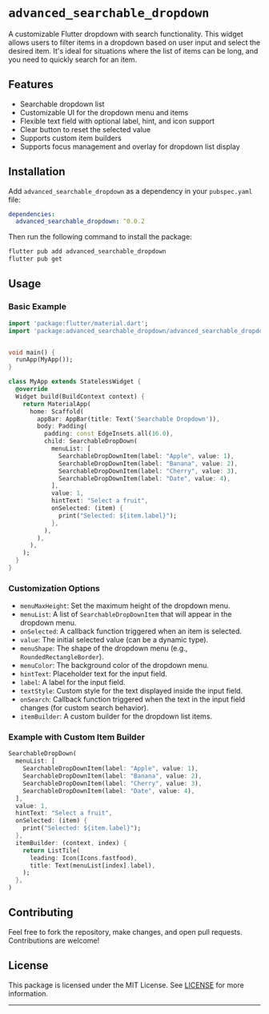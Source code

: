 # `advanced_searchable_dropdown`

A customizable Flutter dropdown with search functionality. This widget allows users to filter items in a dropdown based on user input and select the desired item. It's ideal for situations where the list of items can be long, and you need to quickly search for an item.

## Features

- Searchable dropdown list
- Customizable UI for the dropdown menu and items
- Flexible text field with optional label, hint, and icon support
- Clear button to reset the selected value
- Supports custom item builders
- Supports focus management and overlay for dropdown list display

## Installation

Add `advanced_searchable_dropdown` as a dependency in your `pubspec.yaml` file:

```yaml
dependencies:
  advanced_searchable_dropdown: ^0.0.2
```

Then run the following command to install the package:

```bash
flutter pub add advanced_searchable_dropdown
flutter pub get
```

## Usage

### Basic Example

```dart
import 'package:flutter/material.dart';
import 'package:advanced_searchable_dropdown/advanced_searchable_dropdown.dart';


void main() {
  runApp(MyApp());
}

class MyApp extends StatelessWidget {
  @override
  Widget build(BuildContext context) {
    return MaterialApp(
      home: Scaffold(
        appBar: AppBar(title: Text('Searchable Dropdown')),
        body: Padding(
          padding: const EdgeInsets.all(16.0),
          child: SearchableDropDown(
            menuList: [
              SearchableDropDownItem(label: "Apple", value: 1),
              SearchableDropDownItem(label: "Banana", value: 2),
              SearchableDropDownItem(label: "Cherry", value: 3),
              SearchableDropDownItem(label: "Date", value: 4),
            ],
            value: 1,
            hintText: "Select a fruit",
            onSelected: (item) {
              print("Selected: ${item.label}");
            },
          ),
        ),
      ),
    );
  }
}
```

### Customization Options

- `menuMaxHeight`: Set the maximum height of the dropdown menu.
- `menuList`: A list of `SearchableDropDownItem` that will appear in the dropdown menu.
- `onSelected`: A callback function triggered when an item is selected.
- `value`: The initial selected value (can be a dynamic type).
- `menuShape`: The shape of the dropdown menu (e.g., `RoundedRectangleBorder`).
- `menuColor`: The background color of the dropdown menu.
- `hintText`: Placeholder text for the input field.
- `label`: A label for the input field.
- `textStyle`: Custom style for the text displayed inside the input field.
- `onSearch`: Callback function triggered when the text in the input field changes (for custom search behavior).
- `itemBuilder`: A custom builder for the dropdown list items.

### Example with Custom Item Builder

```dart
SearchableDropDown(
  menuList: [
    SearchableDropDownItem(label: "Apple", value: 1),
    SearchableDropDownItem(label: "Banana", value: 2),
    SearchableDropDownItem(label: "Cherry", value: 3),
    SearchableDropDownItem(label: "Date", value: 4),
  ],
  value: 1,
  hintText: "Select a fruit",
  onSelected: (item) {
    print("Selected: ${item.label}");
  },
  itemBuilder: (context, index) {
    return ListTile(
      leading: Icon(Icons.fastfood),
      title: Text(menuList[index].label),
    );
  },
)
```

## Contributing

Feel free to fork the repository, make changes, and open pull requests. Contributions are welcome!

## License

This package is licensed under the MIT License. See [LICENSE](LICENSE) for more information.

---

